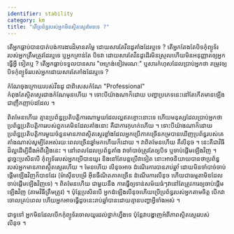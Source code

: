 ```yaml
---
identifier: stability
category: km
title: "តើ​ប្រព័ន្ធ​របស់​អ្នក​មិន​​ស្ថិត​ស្ថេរ​មែន​ទេ ​?"
---
```


តើ​អ្នក​ធ្លាប់​បាន​បាត់​បង់​ការងារ​ដ៏​មាន​តម្លៃ​ ដោយ​សារ​តែ​​វីន​​ដូ​​គាំង​ដែរ​ឬ​ទេ ​? តើ​អ្នក​ 
តែង​តែ​បិទ​កុំព្យូទ័រ​របស់​អ្នក​​​ត្រឹម​ត្រូវ​ដែរ​ឬ​ទេ​ ឬ​​អ្ន​ក​គ្រាន់​តែ​ 
បិទ​វា​ ដោយ​សារ​តែ​វីន​ដូ​ដើរ​មិន​ស្រួល​ ហើយ​មិន​អនុញ្ញាត​ឲ្យ​អ្នក​ធ្វើ​អ្វី​ 
ទៀត​ឬ​ ? តើ​អ្ន​ក​ធ្លាប់​ទទួល​បាន​សារ​ "អេក្រង់​ខៀវ​មរណៈ​" ឬ​សារ​កំហុស​ 
ដែល​ប្រាប់​អ្នក​ថា ​តម្រូវ​ឲ្យ​បិទ​កុំព្យូទ័ររបស់​​អ្នក​ដោយ​សារ​តែ​​គាំង​ដែរឬទេ ? 

កំណែ​ចុង​ក្រោយ​របស់​វីនដូ​ ជា​ពិសេស​​កំណែ​ "Professional"  
កំពុង​តែ​​ស្ថិតស្ថេរ​​ជាង​​កំណែ​មុន​ហើយ​ ។ ទោះ​បីយ៉ាង​ណា​ក៏​ដោយ ​បញ្ហា​ប្រភេទ​នេះ​ 
នៅ​តែ​កើត​មាន​ឡើង​ជាញឹក​ញាប់​​ដដែល ។

ពិត​មែន​ហើយ​ គ្មាន​ប្រព័ន្ធ​ប្រតិបត្តិ​ការ​ណា​មួយ​ដែលល្អ​​ឥត​ខ្ចោះ​នោះ​ទេ​ ហើយ​មនុស្ស​ដែល​ប្រាប់​អ្នក​ 
ថា​ប្រព័ន្ធ​ប្រតិបត្តិ​ការ​របស់​ពួក​គេ​មិន​ដែល​គាំង​នោះ​ គឺ​ជា​ការ​កុហក់​ហើយ ។ ទោះ​បី​យ៉ាង​ណា​ក៏​ដោយ  
ប្រព័ន្ធ​ប្រតិបត្តិការ​មួយ​ចំនួន​មាន​ភាព​ស្ថិតស្ថេរ​ខ្លាំង​ ដែល​អ្នក​ប្រើ​ភាគ​ច្រើន​កម្រ​បាន​ឃើញ​ប្រព័ន្ធ​របស់​គេ​គាំង​ណាស់​ 
សូម្បី​តែ​​អស់​រយៈពេល​ច្រើន​​ឆ្នាំ​មក​ហើយ​ក៏​ដោយ ។ វា​ពិត​មែន​ហើយ ​គឺ​​លីនុច​ ។ នេះ​គឺ​ជា​វិធី​ដ៏​ល្អ​ដើម្បី​ 
ដឹង​អំពី​រឿង​នេះ​ ។ នៅ​ពេល​ដែល​ប្រព័ន្ធ​គាំង​ វា​ចាំ​បាច់​ត្រូវ​តែ​ឲ្យ​បិទ​ ឬ​ចាប់​ផ្តើម​ឡើង​វិញ​ ។ ដូច្នេះ​ ប្រសិន​បើ
​​កុំព្យូទ័រ​របស់​​អ្នកប្រើ​បាន​​​យូរ និង​នៅ​តែ​បន្ត​ប្រើវា​ទៀត នោះ​​​អាច​និយាយបាន​ថា​ ប្រព័ន្ធ​របស់​អ្នក​មាន​​ភាព​ស្ថិតស្ថេរ​​ហើយ​ ។ មែន​ហើយ​ លីនុច​អាច​ 
ដំណើរ​ការ​បាន​​​<i>រាប់​ឆ្នាំ</i> ដោយ​មិន​ចាំ​បាច់​ចាប់​ផ្តើម​ឡើង​វិញ​ក៏​បាន​ដែរ​ (ម៉ាស៊ីន​បម្រើ​ 
អ៊ីនធឺណិត​ភាគ​ច្រើន​ ដំណើរ​ការ​​លីនុច ហើយ​ជា​ធម្មតា​មិន​ដែល​ចាប់​ផ្តើម​ឡើង​វិញ​ទេ​) ។ ពិត​មែន​ហើយ​ ជា​មួយ​នឹង​ 
ការ​ធ្វើ​ឲ្យ​ទាន់​សម័យ​ធំ​ៗ​ វា​នៅ​តែ​ត្រូវ​ការ​ឲ្យ​ចាប់​ផ្តើម​ឡើង​វិញ​ (តាម​វិធី​ត្រឹម​ត្រូវ​) ។ ប៉ុន្តែ​​ប្រសិន​បើ​ 
អ្នក​ដំឡើង​លីនុច​ ហើយ​​​ប្រើ​ប្រព័ន្ធ​របស់​អ្នក​តាម​ចិត្ត​ ​បើក​វា​ចោល​គ្រប់​ពេល 
ហើយ​អ្នក​អាច​​ធ្វើ​​ដូ​ចនេះ​រាប់​ឆ្នាំ​បាន​ ដោយ​​គ្មាន​បញ្ហា​អ្វី​ទាំង​អស់​ ។

ជា​ទូទៅ​ អ្នក​​​មិន​ដែល​បើក​កុំព្យូទ័រ​ចោល​យូរ​ដល់​ថ្នាក់​ហ្នឹង​ទេ ប៉ុន្តែ​វា​បង្ហាញ​អំពី​ភាព​ស្ថិតស្ថេរ​របស់​លីនុច ។




